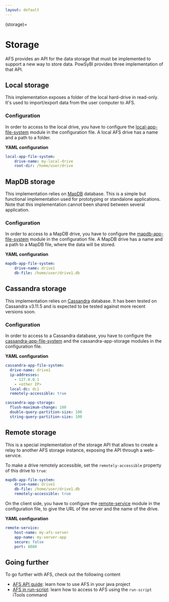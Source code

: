 ```yaml
---
layout: default
---
```


(storage)=
# Storage
AFS provides an API for the data storage that must be implemented to support a new way to store data. PowSyBl provides three implementation of that API.

## Local storage
This implementation exposes a folder of the local hard-drive in read-only. It's used to import/export data from the user computer to AFS.

### Configuration
In order to access to the local drive, you have to configure the [local-app-file-system](../configuration/local-app-file-system.md) module in the configuration file. A local AFS drive has a name and a path to a folder. 

**YAML configuration**
```yaml
local-app-file-system:
    drive-name: my-local-drive
    root-dir: /home/user/drive
```

## MapDB storage
This implementation relies on [MapDB](http://www.mapdb.org/) database. This is a simple but functional implementation used for prototyping or standalone applications. Note that this implementation cannot been shared between several application.

### Configuration
In order to access to a MapDB drive, you have to configure the [mapdb-app-file-system](../configuration/mapdb-app-file-system.md) module in the configuration file. A MapDB drive has a name and a path to a MapDB file, where the data will be stored.

**YAML configuration**
```yaml
mapdb-app-file-system:
    drive-name: drive1
    db-file: /home/user/drive1.db
```

## Cassandra storage
This implementation relies on [Cassandra](https://cassandra.apache.org/) database. It has been
tested on Cassandra v3.11.5 and is expected to be tested against more recent versions soon.

### Configuration
In order to access to a Cassandra database, you have to configure the 
[cassandra-app-file-system](../configuration/cassandra-app-file-system.md) and the cassandra-app-storage
modules in the configuration file.

**YAML configuration**
```yaml
cassandra-app-file-system:
  drive-name: drive1
  ip-addresses:
    - 127.0.0.1
    - <other IP>
  local-dc: dc1
  remotely-accessible: true

cassandra-app-storage:
  flush-maximum-change: 100
  double-query-partition-size: 100
  string-query-partition-size: 100
```

## Remote storage
This is a special implementation of the storage API that allows to create a relay to another AFS storage instance, exposing the API through a web-service.

To make a drive remotely accessible, set the `remotely-accessible` property of this drive to `true`:
```yaml
mapdb-app-file-system:
    drive-name: drive1
    db-file: /home/user/drive1.db
    remotely-accessible: true
```

On the client side, you have to configure the [remote-service](../configuration/remote-service.md) module in the configuration file, to give the URL of the server and the name of the drive.

**YAML configuration**
```yaml
remote-service:
    host-name: my-afs-server
    app-name: my-server-app
    secure: false
    port: 8080
```

## Going further
To go further with AFS, check out the following content
- [AFS API guide](../api/api_afs.md): learn how to use AFS in your java project
- [AFS in run-script](../itools/run-script.md#access-to-afs): learn how to access to AFS using the `run-script` iTools command 
